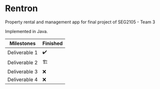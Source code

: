 # Rentron
Property rental and management app for final project of SEG2105 - Team 3

Implemented in Java.

Milestones | Finished  
---------|----------
Deliverable 1   |✔️
Deliverable 2    |🏗️
Deliverable 3   |❌
Deliverable 4    |❌
